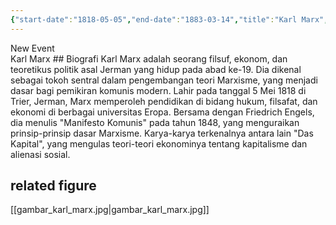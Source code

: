 ```yaml
---
{"start-date":"1818-05-05","end-date":"1883-03-14","title":"Karl Marx","type":"range","color":"blue","dg-publish":true,"tags":["timeline","figure","modern"],"permalink":"/biografi-tokoh/tokoh-di-abad-modern/karl-marx/","dgPassFrontmatter":true,"created":"2024-03-24T02:27:23.181+07:00","updated":"2024-03-24T02:53:59.885+07:00"}
---
```


<div class="ob-timelines"
	data-title="marx"
	data-color="blue"
	data-type="range"
	data-start-date="1818-05-05"
	data-end-date="1883-03-14"
	data-tags="timeline">
	New Event
</div>
Karl Marx
## Biografi
Karl Marx adalah seorang filsuf, ekonom, dan teoretikus politik asal Jerman yang hidup pada abad ke-19. Dia dikenal sebagai tokoh sentral dalam pengembangan teori Marxisme, yang menjadi dasar bagi pemikiran komunis modern. Lahir pada tanggal 5 Mei 1818 di Trier, Jerman, Marx memperoleh pendidikan di bidang hukum, filsafat, dan ekonomi di berbagai universitas Eropa. Bersama dengan Friedrich Engels, dia menulis "Manifesto Komunis" pada tahun 1848, yang menguraikan prinsip-prinsip dasar Marxisme. Karya-karya terkenalnya antara lain "Das Kapital", yang mengulas teori-teori ekonominya tentang kapitalisme dan alienasi sosial.

## related figure
[[gambar_karl_marx.jpg\|gambar_karl_marx.jpg]]
